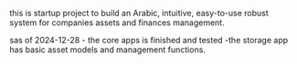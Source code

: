 this is startup project to build an Arabic, intuitive, easy-to-use robust system for companies assets and finances management.

sas of 2024-12-28 - the core apps is finished and tested -the storage app has basic asset models and management functions.
